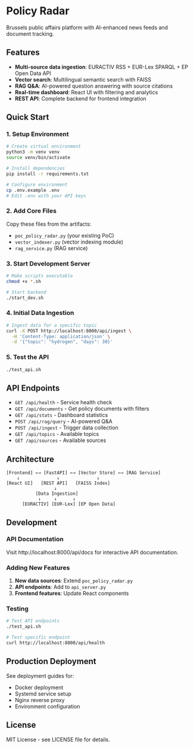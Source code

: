 # Policy Radar

Brussels public affairs platform with AI-enhanced news feeds and document tracking.

## Features

- **Multi-source data ingestion**: EURACTIV RSS + EUR-Lex SPARQL + EP Open Data API
- **Vector search**: Multilingual semantic search with FAISS
- **RAG Q&A**: AI-powered question answering with source citations
- **Real-time dashboard**: React UI with filtering and analytics
- **REST API**: Complete backend for frontend integration

## Quick Start

### 1. Setup Environment

```bash
# Create virtual environment
python3 -m venv venv
source venv/bin/activate

# Install dependencies
pip install -r requirements.txt

# Configure environment
cp .env.example .env
# Edit .env with your API keys
```

### 2. Add Core Files

Copy these files from the artifacts:
- `poc_policy_radar.py` (your existing PoC)
- `vector_indexer.py` (vector indexing module)
- `rag_service.py` (RAG service)

### 3. Start Development Server

```bash
# Make scripts executable
chmod +x *.sh

# Start backend
./start_dev.sh
```

### 4. Initial Data Ingestion

```bash
# Ingest data for a specific topic
curl -X POST http://localhost:8000/api/ingest \
  -H 'Content-Type: application/json' \
  -d '{"topic": "hydrogen", "days": 30}'
```

### 5. Test the API

```bash
./test_api.sh
```

## API Endpoints

- `GET /api/health` - Service health check
- `GET /api/documents` - Get policy documents with filters
- `GET /api/stats` - Dashboard statistics
- `POST /api/rag/query` - AI-powered Q&A
- `POST /api/ingest` - Trigger data collection
- `GET /api/topics` - Available topics
- `GET /api/sources` - Available sources

## Architecture

```
[Frontend] ←→ [FastAPI] ←→ [Vector Store] ←→ [RAG Service]
    ↓              ↓              ↓
[React UI]   [REST API]   [FAISS Index]
                  ↓
           [Data Ingestion]
            ↓     ↓      ↓
      [EURACTIV] [EUR-Lex] [EP Open Data]
```

## Development

### API Documentation

Visit http://localhost:8000/api/docs for interactive API documentation.

### Adding New Features

1. **New data sources**: Extend `poc_policy_radar.py`
2. **API endpoints**: Add to `api_server.py`
3. **Frontend features**: Update React components

### Testing

```bash
# Test API endpoints
./test_api.sh

# Test specific endpoint
curl http://localhost:8000/api/health
```

## Production Deployment

See deployment guides for:
- Docker deployment
- Systemd service setup
- Nginx reverse proxy
- Environment configuration

## License

MIT License - see LICENSE file for details.
